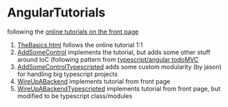 ﻿# AngularTutorials #

following the [online tutorials on the front page](http://angularjs.org/)

1. [TheBasics.html](TheBasics.html) follows the online tutorial 1:1
1. [AddSomeControl](AddSomeControl) implements the tutorial, but adds some other stuff around IoC (following pattern from [typescript/angular todoMVC](https://github.com/addyosmani/todomvc/tree/gh-pages/labs/architecture-examples/typescript-angular)
1. [AddSomeControlTypescripted](AddSomeControlTypescripted) adds some custom modularity (by jason) for handling big typescript projects
1. [WireUpABackend](WireUpABackend) implements tutorial from front page
1. [WireUpABackendTypescripted](WireUpABackendTypescripted) implements tutorial from front page, but modified to be typescript class/modules
